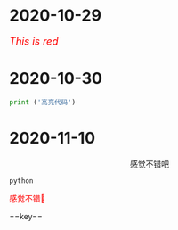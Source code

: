 # 2020-10-29

<span style='color:red'><font size=4>*This is red*</font></span>

# 2020-10-30

```python
print ('高亮代码')
```

# 2020-11-10

<div align=center>感觉不错吧</div>

```python```

<div style='color:red'>感觉不错🌝</div>

==key==
<!--高亮备注-->
